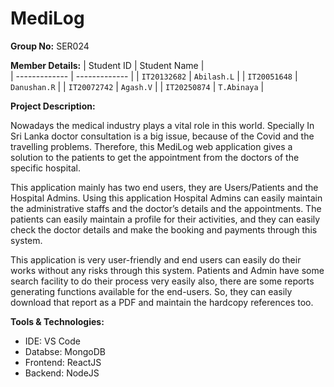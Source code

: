# MediLog
**Group No:** SER024

**Member Details:**
| Student ID    | Student Name  |  
| ------------- | ------------- | 
| `IT20132682`  | `Abilash.L`   | 
| `IT20051648`  | `Danushan.R`  | 
| `IT20072742`  | `Agash.V`     |
| `IT20250874`  | `T.Abinaya`   |

**Project Description:**

Nowadays the medical industry plays a vital role in this world. Specially In Sri Lanka doctor consultation is a big issue, because of the Covid and the travelling problems. Therefore, this MediLog web application gives a solution to the patients to get the appointment from the doctors of the specific hospital. 

This application mainly has two end users, they are Users/Patients and the Hospital Admins. Using this application Hospital Admins can easily maintain the administrative staffs and the doctor’s details and the appointments. The patients can easily maintain a profile for their activities, and they can easily check the doctor details and make the booking and payments through this system.

This application is very user-friendly and end users can easily do their works without any risks through this system. Patients and Admin have some search facility to do their process very easily also, there are some reports generating functions available for the end-users. So, they can easily download that report as a PDF and maintain the hardcopy references too.   

**Tools & Technologies:**<br>
  - IDE: VS Code <br>
  - Databse: MongoDB <br>
  - Frontend: ReactJS <br>
  - Backend: NodeJS


